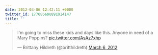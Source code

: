 ```yaml
---
date: 2012-03-06 12:42:11 +0000
twitter_id: 177086690891014147
title: ''
---
```


<blockquote class="twitter-tweet"><p lang="en" dir="ltr">I&#39;m going to miss these kids and days like this. Anyone in need of a Mary Poppins? <a href="http://t.co/AsAz7xhp">pic.twitter.com/AsAz7xhp</a></p>&mdash; Brittany Hildreth (@britthildreth) <a href="https://twitter.com/britthildreth/status/177085363154718720?ref_src=twsrc%5Etfw">March 6, 2012</a></blockquote>
<script async src="https://platform.twitter.com/widgets.js" charset="utf-8"></script>

